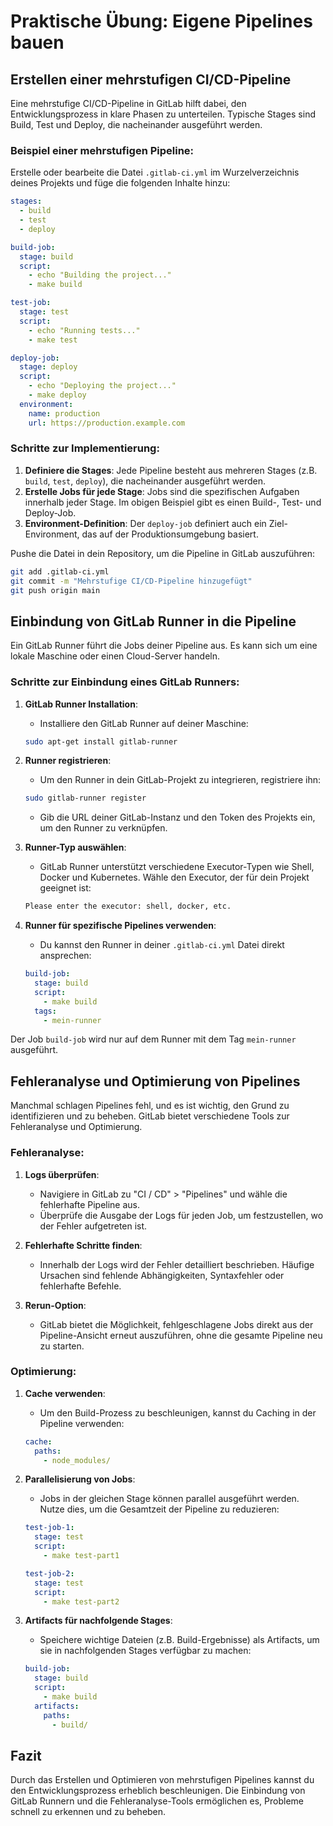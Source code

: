 
# Praktische Übung: Eigene Pipelines bauen

## Erstellen einer mehrstufigen CI/CD-Pipeline

Eine mehrstufige CI/CD-Pipeline in GitLab hilft dabei, den Entwicklungsprozess in klare Phasen zu unterteilen. Typische Stages sind Build, Test und Deploy, die nacheinander ausgeführt werden.

### Beispiel einer mehrstufigen Pipeline:
Erstelle oder bearbeite die Datei `.gitlab-ci.yml` im Wurzelverzeichnis deines Projekts und füge die folgenden Inhalte hinzu:
```yaml
stages:
  - build
  - test
  - deploy

build-job:
  stage: build
  script:
    - echo "Building the project..."
    - make build

test-job:
  stage: test
  script:
    - echo "Running tests..."
    - make test

deploy-job:
  stage: deploy
  script:
    - echo "Deploying the project..."
    - make deploy
  environment:
    name: production
    url: https://production.example.com
```

### Schritte zur Implementierung:
1. **Definiere die Stages**: Jede Pipeline besteht aus mehreren Stages (z.B. `build`, `test`, `deploy`), die nacheinander ausgeführt werden.
2. **Erstelle Jobs für jede Stage**: Jobs sind die spezifischen Aufgaben innerhalb jeder Stage. Im obigen Beispiel gibt es einen Build-, Test- und Deploy-Job.
3. **Environment-Definition**: Der `deploy-job` definiert auch ein Ziel-Environment, das auf der Produktionsumgebung basiert.

Pushe die Datei in dein Repository, um die Pipeline in GitLab auszuführen:
```bash
git add .gitlab-ci.yml
git commit -m "Mehrstufige CI/CD-Pipeline hinzugefügt"
git push origin main
```

## Einbindung von GitLab Runner in die Pipeline

Ein GitLab Runner führt die Jobs deiner Pipeline aus. Es kann sich um eine lokale Maschine oder einen Cloud-Server handeln.

### Schritte zur Einbindung eines GitLab Runners:
1. **GitLab Runner Installation**:
   - Installiere den GitLab Runner auf deiner Maschine:
   ```bash
   sudo apt-get install gitlab-runner
   ```

2. **Runner registrieren**:
   - Um den Runner in dein GitLab-Projekt zu integrieren, registriere ihn:
   ```bash
   sudo gitlab-runner register
   ```
   - Gib die URL deiner GitLab-Instanz und den Token des Projekts ein, um den Runner zu verknüpfen.

3. **Runner-Typ auswählen**:
   - GitLab Runner unterstützt verschiedene Executor-Typen wie Shell, Docker und Kubernetes. Wähle den Executor, der für dein Projekt geeignet ist:
   ```bash
   Please enter the executor: shell, docker, etc.
   ```

4. **Runner für spezifische Pipelines verwenden**:
   - Du kannst den Runner in deiner `.gitlab-ci.yml` Datei direkt ansprechen:
   ```yaml
   build-job:
     stage: build
     script:
       - make build
     tags:
       - mein-runner
   ```

Der Job `build-job` wird nur auf dem Runner mit dem Tag `mein-runner` ausgeführt.

## Fehleranalyse und Optimierung von Pipelines

Manchmal schlagen Pipelines fehl, und es ist wichtig, den Grund zu identifizieren und zu beheben. GitLab bietet verschiedene Tools zur Fehleranalyse und Optimierung.

### Fehleranalyse:
1. **Logs überprüfen**:
   - Navigiere in GitLab zu "CI / CD" > "Pipelines" und wähle die fehlerhafte Pipeline aus.
   - Überprüfe die Ausgabe der Logs für jeden Job, um festzustellen, wo der Fehler aufgetreten ist.

2. **Fehlerhafte Schritte finden**:
   - Innerhalb der Logs wird der Fehler detailliert beschrieben. Häufige Ursachen sind fehlende Abhängigkeiten, Syntaxfehler oder fehlerhafte Befehle.

3. **Rerun-Option**:
   - GitLab bietet die Möglichkeit, fehlgeschlagene Jobs direkt aus der Pipeline-Ansicht erneut auszuführen, ohne die gesamte Pipeline neu zu starten.

### Optimierung:
1. **Cache verwenden**:
   - Um den Build-Prozess zu beschleunigen, kannst du Caching in der Pipeline verwenden:
   ```yaml
   cache:
     paths:
       - node_modules/
   ```

2. **Parallelisierung von Jobs**:
   - Jobs in der gleichen Stage können parallel ausgeführt werden. Nutze dies, um die Gesamtzeit der Pipeline zu reduzieren:
   ```yaml
   test-job-1:
     stage: test
     script:
       - make test-part1

   test-job-2:
     stage: test
     script:
       - make test-part2
   ```

3. **Artifacts für nachfolgende Stages**:
   - Speichere wichtige Dateien (z.B. Build-Ergebnisse) als Artifacts, um sie in nachfolgenden Stages verfügbar zu machen:
   ```yaml
   build-job:
     stage: build
     script:
       - make build
     artifacts:
       paths:
         - build/
   ```

## Fazit

Durch das Erstellen und Optimieren von mehrstufigen Pipelines kannst du den Entwicklungsprozess erheblich beschleunigen. Die Einbindung von GitLab Runnern und die Fehleranalyse-Tools ermöglichen es, Probleme schnell zu erkennen und zu beheben.
